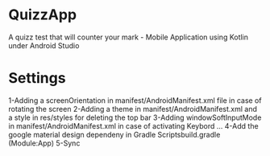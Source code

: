 # QuizzApp
A quizz test that will counter your mark - Mobile Application using Kotlin under Android Studio
# Settings
1-Adding a screenOrientation in manifest/AndroidManifest.xml file in case of rotating the screen
2-Adding a theme in manifest/AndroidManifest.xml and a style in res/styles for deleting the top bar
3-Adding windowSoftInputMode in manifest/AndroidManifest.xml in case of activating Keybord ...
4-Add the google material design dependeny in Gradle Scriptsbuild.gradle (Module:App)
5-Sync

